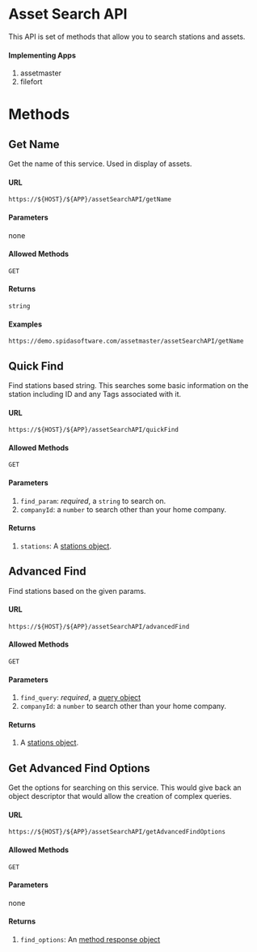Asset Search API
============

This API is set of methods that allow you to search stations and assets.  

#### Implementing Apps

1. assetmaster
1. filefort

Methods
========

Get Name
----------

Get the name of this service.  Used in display of assets.

#### URL

`https://${HOST}/${APP}/assetSearchAPI/getName`

#### Parameters

none

#### Allowed Methods

`GET`

#### Returns

`string`

#### Examples

`https://demo.spidasoftware.com/assetmaster/assetSearchAPI/getName`

Quick Find
----------

Find stations based string.  This searches some basic information on the station including ID and any Tags associated with it.

#### URL

`https://${HOST}/${APP}/assetSearchAPI/quickFind`

#### Allowed Methods

`GET`

#### Parameters

1. `find_param`: _required_, a `string` to search on.
1. `companyId`: a `number` to search other than your home company.

#### Returns

1. `stations`: A [stations object](../../resources/schema/spidamin/asset/stations.schema).

Advanced Find
----------

Find stations based on the given params.

#### URL

`https://${HOST}/${APP}/assetSearchAPI/advancedFind`

#### Allowed Methods

`GET`

#### Parameters

1. `find_query`: _required_, a [query object](../../resources/schema/spidamin/asset/find_query.schema)
1. `companyId`: a `number` to search other than your home company.

#### Returns

1. A [stations object](../../resources/schema/spidamin/asset/stations.schema).


Get Advanced Find Options
----------

Get the options for searching on this service.  This would give back an object descriptor that would allow the creation of complex queries.

#### URL

`https://${HOST}/${APP}/assetSearchAPI/getAdvancedFindOptions`

#### Allowed Methods

`GET`

#### Parameters

none

#### Returns

1. `find_options`: An [method response object](../../resources/schema/spidamin/asset/find_options.schema)
